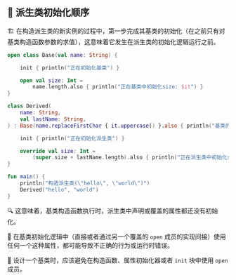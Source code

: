 ## 🔄 派生类初始化顺序

🏗️ 在构造派生类的新实例的过程中，第一步完成其基类的初始化（在之前只有对基类构造函数参数的求值），这意味着它发生在派生类的初始化逻辑运行之前。

```kotlin
open class Base(val name: String) {

    init { println("正在初始化基类") }

    open val size: Int =
        name.length.also { println("正在基类中初始化size: $it") }
}

class Derived(
    name: String,
    val lastName: String,
) : Base(name.replaceFirstChar { it.uppercase() }.also { println("基类的参数: $it") }) {

    init { println("正在初始化派生类") }

    override val size: Int =
        (super.size + lastName.length).also { println("正在派生类中初始化size: $it") }
}

fun main() {
    println("构造派生类(\"hello\", \"world\")")
    Derived("hello", "world")
}
```

🔍 这意味着，基类构造函数执行时，派生类中声明或覆盖的属性都还没有初始化。

🚨 在基类初始化逻辑中（直接或者通过另一个覆盖的 `open` 成员的实现间接）使用任何一个这种属性，都可能导致不正确的行为或运行时错误。

🚧 设计一个基类时，应该避免在构造函数、属性初始化器或者 `init` 块中使用 `open` 成员。
